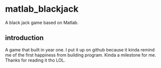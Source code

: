 # matlab_blackjack
A black jack game based on Matlab.

## introduction

A game that built in year one. I put it up on github because it kinda remind me of the first happiness from building program. Kinda a milestone for me. Thanks for reading it tho LOL.
